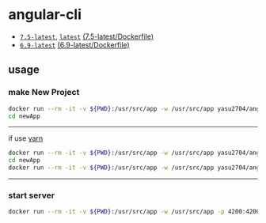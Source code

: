 # angular-cli
* [`7.5-latest`](https://github.com/yasu2704/angular-cli/blob/a664f3794dfd26db09a7463268a18a42c3d01d93/7.5-latest/Dockerfile), [`latest`](https://github.com/yasu2704/angular-cli/blob/a664f3794dfd26db09a7463268a18a42c3d01d93/7.5-latest/Dockerfile) [(7.5-latest/Dockerfile)](https://github.com/yasu2704/angular-cli/blob/a664f3794dfd26db09a7463268a18a42c3d01d93/7.5-latest/Dockerfile)
* [`6.9-latest`](https://github.com/yasu2704/angular-cli/blob/a664f3794dfd26db09a7463268a18a42c3d01d93/6.9-latest/Dockerfile) [(6.9-latest/Dockerfile)](https://github.com/yasu2704/angular-cli/blob/a664f3794dfd26db09a7463268a18a42c3d01d93/6.9-latest/Dockerfile)

## usage

### make New Project
```bash
docker run --rm -it -v ${PWD}:/usr/src/app -w /usr/src/app yasu2704/angular-cli:6.9-latest ng new newApp
cd newApp
```
---
if use [yarn](https://yarnpkg.com/)
```bash
docker run --rm -it -v ${PWD}:/usr/src/app -w /usr/src/app yasu2704/angular-cli:6.9-latest ng new newApp --skip-npm
cd newApp
docker run --rm -it -v ${PWD}:/usr/src/app -w /usr/src/app yasu2704/angular-cli:6.9-latest yarn install --ignore-optional
```
---
### start server
```bash
docker run --rm -it -v ${PWD}:/usr/src/app -w /usr/src/app -p 4200:4200 yasu2704/angular-cli:6.9-latest ng s
```